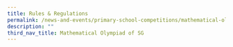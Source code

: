 ```yaml
---
title: Rules & Regulations
permalink: /news-and-events/primary-school-competitions/mathematical-olympiad-of-sg/rules-and-regulations/
description: ""
third_nav_title: Mathematical Olympiad of SG
---
```

